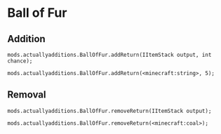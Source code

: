 # Ball of Fur

## Addition

```
mods.actuallyadditions.BallOfFur.addReturn(IItemStack output, int chance);

mods.actuallyadditions.BallOfFur.addReturn(<minecraft:string>, 5);
```

## Removal

```
mods.actuallyadditions.BallOfFur.removeReturn(IItemStack output);

mods.actuallyadditions.BallOfFur.removeReturn(<minecraft:coal>);
```